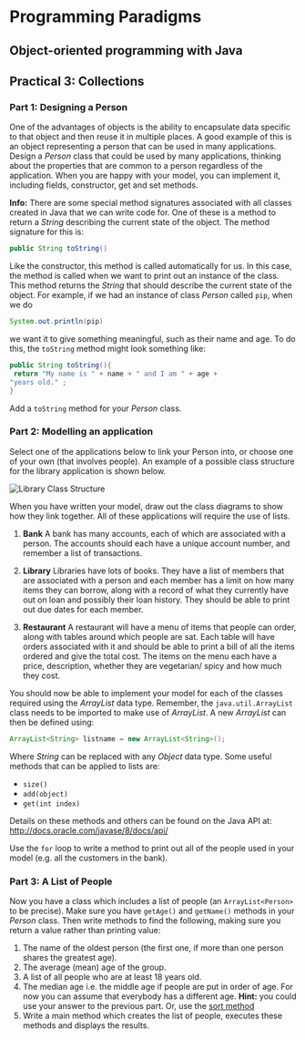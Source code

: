 # Programming Paradigms
## Object-oriented programming with Java

## Practical 3: Collections

### Part 1: Designing a Person

One of the advantages of objects is the ability to encapsulate data specific to
that object and then reuse it in multiple places. A good example of this is an
object representing a person that can be used in many applications. Design a
_Person_ class that could be used by many applications, thinking about the
properties that are common to a person regardless of the application.
When you are happy with your model, you can implement it, including fields, constructor, get and set methods.

__Info:__ There are some special method signatures associated with all classes
created in Java that we can write code for. One of these is a method to return
a _String_ describing the current state of the object. The method signature for
this is:

```java
public String toString()
```

Like the constructor, this method is called automatically for us. In this case,
the method is called when we want to print out an instance of the class. This
method returns the _String_ that should describe the current state of the object.
For example, if we had an instance of class _Person_ called `pip`, when we do

```java
System.out.println(pip)
```

we want it to give something meaningful, such as their name and age. To do
this, the `toString` method might look something like:

```java
public String toString(){
 return "My name is " + name + " and I am " + age +
"years old." ;
}
```

Add a `toString` method for your _Person_ class.

### Part 2: Modelling an application

Select one of the applications below to link your Person into, or choose one of your own (that involves people). An example of a
possible class structure for the library application is shown below.

![Library Class Structure](libraryClassStructure.png "Library Class Structure")

When you have written your model, draw out the class diagrams to show how
they link together. All of these applications will require the use of lists.

1. __Bank__ A bank has many accounts, each of which are associated with a
person. The accounts should each have a unique account number, and
remember a list of transactions. 

2. __Library__ Libraries have lots of books. They have a
list of members that are associated with a person and each member has a
limit on how many items they can borrow, along with a record of what they
currently have out on loan and possibly their loan history. They should be able
to print out due dates for each member.

3. __Restaurant__ A restaurant will have a menu of items that people can order,
along with tables around which people are sat. Each table will have orders
associated with it and should be able to print a bill of all the items ordered and
give the total cost. The items on the menu each have a price, description,
whether they are vegetarian/ spicy and how much they cost.

You should now be able to implement your model for each of the
classes required using the _ArrayList_ data type.
Remember, the `java.util.ArrayList` class needs to be imported
to make use of _ArrayList_. A new _ArrayList_ can then be defined using:

```java
ArrayList<String> listname = new ArrayList<String>();
```

Where _String_ can be replaced with any _Object_ data type. Some useful
methods that can be applied to lists are:

* `size()`
* `add(object)`
* `get(int index)` 

Details on these methods and others can be found on the Java API at:
<http://docs.oracle.com/javase/8/docs/api/>

Use the `for` loop to write a method to print out all of the people used in your model (e.g. all the customers in the bank).


### Part 3: A List of People

Now you have a class which includes a list of people (an
`ArrayList<Person>` to be precise). Make sure you have `getAge()`
and `getName()` methods in your _Person_ class. Then write methods
to find the following, making sure you return a value rather than
printing value:

1. The name of the oldest person (the first one, if more than one person shares the greatest age).
2. The average (mean) age of the group.
4. A list of all people who are at least 18 years old.
6. The median age i.e. the middle age if people are put in order of age.
For now you can assume that everybody has a different age. __Hint:__ you could use your answer to the previous part. Or, use the [sort method](https://docs.oracle.com/javase/7/docs/api/java/util/Collections.html#sort(java.util.List))
7. Write a main method which creates the list of people, executes these methods and displays the results.
